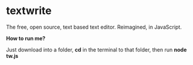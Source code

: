 # textwrite
The free, open source, text based text editor. Reimagined, in JavaScript.

**How to run me?**

Just download into a folder, **cd** in the terminal to that folder, then run **node tw.js**
